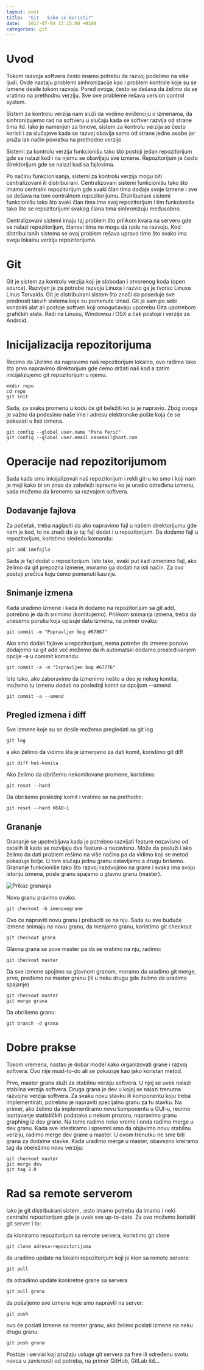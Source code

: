 ```yaml
---
layout: post
title:  "Git - kako se koristi?"
date:   2017-07-04 13:15:00 +0100
categories: git
---
```



Uvod 
=====

Tokom razvoja softvera često imamo potrebu da razvoj podelimo na više ljudi. Ovde nastaju problemi sinhronizacije kao i problem kontrole koje su se izmene desile tokom razvoja. Pored ovoga, često se dešava da želimo da se vratimo na prethodnu verziju. Sve ove probleme rešava version control system. 

Sistem za kontrolu verzija nam služi da vodimo evidenciju o izmenama, da sinhronizujemo rad na softveru u slučaju kada se softver razvija od strane tima itd. Iako je namenjen za timove, sistem za kontrolu verzija se često koristi i za slučajeve kada se razvoj obavlja samo od strane jedne osobe jer pruža lak način povratka na prethodne verzije. 

Sistemi za kontrolu verzija funkcionišu tako što postoji jedan repozitorijum gde se nalazi kod i na njemu se obavljaju sve izmene. Repozitorijum je često direktorijum gde se nalazi kod sa fajlovima. 

Po načinu funkcionisanja, sistemi za kontrolu verzija mogu biti centralizovani ili distribuirani. Centralizovani sistemi funkcionišu tako što imamo centralni repozitorijum gde svaki član tima dodaje svoje izmene i sve se dešava na tom centralnom repozitorijumu. Distribuirani sistemi funkcionišu tako što 
svaki član tima ima svoj repozitorijum i tim funkcioniše tako što se repozitorijumi svakog člana tima
sinhronizuju međusobno.

Centralizovani sistemi imaju taj problem što prilikom kvara na serveru gde se nalazi repozitorijum, članovi tima ne mogu da rade na razvoju. Kod distribuiranih sistema se ovaj problem rešava upravo time što svako ima svoju lokalnu verziju repozitorijuma. 

Git
====

Git je sistem za kontrolu verzija koji je slobodan i otvorenog koda (open source). Razvijen je za potrebe razvoja Linuxa i razvio ga je tvorac Linuxa Linus Torvalds. Git je distribuirani sistem što znači da poseduje sve prednosti takvih sistema koje su pomenute iznad. Git je sam po sebi konzolni alat ali 
postoje softveri koji omogućavaju upotrebu Gita upotrebom grafičkih alata. Radi na Linuxu, Windowsu i OSX a čak postoje i verzije za Android.

Inicijalizacija repozitorijuma
===============================

Recimo da \želimo da napravimo naš repozitorijum lokalno, ovo radimo tako što prvo napravimo direktorijum gde ćemo držati naš kod a zatim inicijalizujemo git repozitorijum u njemu. 

	mkdir repo 
	cd repo 
	git init

Sada, za svaku promenu u kodu će git beležiti ko ju je napravio. Zbog ovoga je važno da podesimo
naše ime i adresu elektronske pošte koja će se pokazati u listi izmena. 

	git config --global user.name "Pera Perić"
	git config --global user.email nasemail@host.com

Operacije nad repozitorijumom
===============================

Sada kada smo inicijalizovali naš repozitorijum i rekli git-u ko smo i koji nam je mejl kako bi on znao da zabeleži ispravno ko je uradio određenu izmenu, sada možemo da krenemo sa razvojem softvera. 

Dodavanje fajlova 
------------------

Za početak, treba naglasiti da ako napravimo fajl u našem direktorijumu gde nam je kod, to ne znači da je taj fajl dodat i u repozitorijum. Da dodamo fajl u repozitorijum, koristimo sledeću komandu:

	git add imefajla

Sada je fajl dodat u repozitorijum. Isto tako, svaki put kad izmenimo fajl, ako želimo da git prepozna izmene, moramo ga dodati na isti način. Za ovo postoji prečica koju ćemo pomenuti kasnije. 

Snimanje izmena 
----------------

Kada uradimo izmene i kada ih dodamo na repozitorijum sa git add, potrebno je da ih snimimo (komitujemo). Prilikom snimanja izmena, treba da unesemo poruku koja opisuje datu izmenu, na primer ovako: 

	git commit -m "Popravljen bug #67867"

Ako smo dodali fajlove u repozitorijum, nema potrebe da izmene ponovo dodajemo sa git add već možemo da ih automatski dodamo prosleđivanjem opcije -a u commit komandu:

	git commit -a -m "Ispravljen bug #67776"

Isto tako, ako zaboravimo da izmenimo nešto a deo je nekog komita, možemo tu izmenu dodati na poslednji komit sa opcijom --amend 

	git commit -a --amend

Pregled izmena i diff
----------------------

Sve izmene koje su se desile možemo pregledati sa git log

	git log 

a ako želimo da vidimo šta je izmenjeno za dati komit, koristimo git diff 
	
	git diff heš-komita 

Ako želimo da obrišemo nekomitovane promene, koristimo:

	git reset --hard 

Da obrišemo poslednji komit i vratimo se na prethodni:

	git reset --hard HEAD~1

Grananje 
---------

Grananje se upotrebljava kada je potrebno razvijati feature nezavisno od ostalih ili kada se razvijaju dva feature-a nezavisno. Može da posluži i ako želimo da dati problem rešimo na više načina pa da vidimo koji se metod pokazuje bolje. U tom slučaju jednu granu ostavljamo a drugu brišemo. Grananje funkcioniše tako što razvoj razdvojimo na grane i svaka ima svoju istoriju izmena, posle granu spajamo u glavnu granu (master).

![Prikaz grananja](http://redstack.files.wordpress.com/2013/05/version-control.png?w=640&h=238)

Novu granu pravimo ovako:

	git checkout -b imenovegrane 

Ovo će napraviti novu granu i prebaciti se na nju. Sada su sve buduće izmene snimaju na novu granu, da menjamo granu, koristimo git checkout 

	git checkout grana

Glavna grana se zove master pa da se vratimo na nju, radimo:

	git checkout master 

Da sve izmene spojimo sa glavnom granom, moramo da uradimo git merge, prvo, pređemo na master granu (ili u neku drugu gde želimo da uradimo spajanje)

	git checkout master 
	git merge grana 

Da obrišemo granu:

	git branch -d grana 

Dobre prakse
=============

Tokom vremena, nastao je dobar model kako organizovati grane i razvoj softvera. Ovo nije must-to-do 
ali se pokazuje kao jako koristan metod. 

Prvo, master grana služi za stabilnu verziju softvera. U njoj se uvek nalazi stabilna verzija softvera. Druga grana je dev u kojoj se nalazi trenutna razvojna verzija softvera. Za svaku novu stavku ili komponentu koju treba implementirati, potrebno je napraviti specijalnu granu za tu stavku. Na primer, ako želimo da implementiramo novu komponentu u GUI-u, recimo iscrtavanje statističkih podataka u nekom prozoru, napravimo granu graphing iz dev grane. Na tome radimo neko vreme i onda radimo merge u dev granu. Kada sve istestiramo i spremni smo da objavimo novu stabilnu verziju, radimo merge dev grane u master. U ovom trenutku ne sme biti grana za dodatne stavke. Kada uradimo merge u master, obavezno kreiramo tag da obeležimo novu verziju: 

	git checkout master 
	git merge dev 
	git tag 2.0 

Rad sa remote serverom
======================

Iako je git distribuirani sistem, ;esto imamo potrebu da imamo i neki centralni repozitorijum gde je uvek sve up-to-date. Za ovo možemo koristiti git server i to:

da kloniramo repozitorijum sa remote servera, koristimo git clone 

	git clone adresa-repozitorijuma 

da uradimo update na lokalni repozitorijum koji je klon sa remote servera: 

	git pull 

da odradimo update konkretne grane sa servera

	git pull grana 

da pošaljemo sve izmene koje smo napravili na server:

	git push 

ovo će poslati izmene na master granu, ako želimo poslati izmene na neku drugu granu:

	git push grana 

Postoje i servisi koji pružaju usluge git servera za free ili određenu svotu novca u zavisnosti od potreba, na primer GitHub, GitLab itd... 


